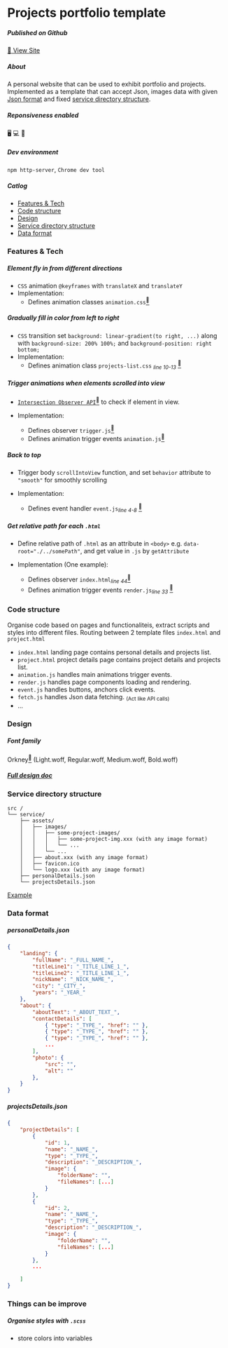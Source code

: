 # Projects portfolio template

##### Published on Github

[:dart: View Site](https://god-t.github.io/Projects-portfolio-template/index.html)

##### About

A personal website that can be used to exhibit portfolio and projects. Implemented as a template that can accept Json, images data with given [Json format](#json-format) and fixed [service directory structure](#service-directory-structure).

##### Reponsiveness enabled

:desktop_computer: :computer: :iphone:

##### Dev environment

`npm http-server`, `Chrome dev tool`

##### Catlog

-   [Features & Tech](#features--tech)
-   [Code structure](#code-structure)
-   [Design](#design)
-   [Service directory structure](#service-directory-structure)
-   [Data format](#data-format)

### Features & Tech

##### Element fly in from different directions

-   `CSS` animation `@keyframes` with `translateX` and `translateY`
-   Implementation:
    -   Defines animation classes `animation.css`[<sup>:link:</sup>](https://github.com/God-T/Projects-portfolio-template/blob/main/src/css/animation.css)

##### Gradually fill in color from left to right

-   `CSS` transition set `background: linear-gradient(to right, ...)` along with `background-size: 200% 100%;` and `background-position: right bottom;`
-   Implementation:
    -   Defines animation class `projects-list.css` <sub>_line 10-13_</sub> [<sup>:link:</sup>](https://github.com/God-T/Projects-portfolio-template/blob/main/src/css/projects-list.css)

##### Trigger animations when elements scrolled into view

-   [`Intersection Observer API`](https://blog.webdevsimplified.com/2022-01/intersection-observer/)[<sup>:link:</sup>](https://blog.webdevsimplified.com/2022-01/intersection-observer/) to check if element in view.

-   Implementation:
    -   Defines observer `trigger.js`[<sup>:link:</sup>](https://github.com/God-T/Projects-portfolio-template/blob/main/src/js/common/trigger.js)
    -   Defines animation trigger events `animation.js`[<sup>:link:</sup>](https://github.com/God-T/Projects-portfolio-template/blob/main/src/js/common/animation.js)

##### Back to top

-   Trigger body `scrollIntoView` function, and set `behavior` attribute to `"smooth"` for smoothly scrolling

-   Implementation:
    -   Defines event handler `event.js`<sub>_line 4-8_</sub> [<sup>:link:</sup>](https://github.com/God-T/Projects-portfolio-template/blob/main/src/js/common/event.js)

##### Get relative path for each `.html`

-   Define relative path of `.html` as an attribute in `<body>` e.g. `data-root="./../somePath"`, and get value in `.js` by `getAttribute`

-   Implementation (One example):
    -   Defines observer `index.html`<sub>_line 44_</sub>[<sup>:link:</sup>](https://github.com/God-T/Projects-portfolio-template/blob/main/src/index.html)
    -   Defines animation trigger events `render.js`<sub>_line 33_</sub> [<sup>:link:</sup>](https://github.com/God-T/Projects-portfolio-template/blob/main/src/js/common/render.js)

### Code structure

Organise code based on pages and functionaliteis, extract scripts and styles into different files. Routing between 2 template files `index.html` and `project.html`

-   `index.html` landing page contains personal details and projects list.
-   `project.html` project details page contains project details and projects list.
    <br>
-   `animation.js` handles main animations trigger events.
-   `render.js` handles page components loading and rendering.
-   `event.js` handles buttons, anchors click events.
-   `fetch.js` handles Json data fetching. <sub>(Act like API calls)<sub>
-   ...

### Design

##### Font family

Orkney[<sup>:link:</sup>](https://github.com/God-T/Projects-portfolio-template/tree/main/src/assets/fonts) (Light.woff, Regular.woff, Medium.woff, Bold.woff)

##### [Full design doc](./design.pdf)

### Service directory structure

```
src /
└── service/
    ├── assets/
    │   ├── images/
    │   │   ├── some-project-images/
    │   │   │   ├── some-project-img.xxx (with any image format)
    │   │   │   └── ...
    │   │   └── ...
    │   ├── about.xxx (with any image format)
    │   ├── favicon.ico
    │   └── logo.xxx (with any image format)
    ├── personalDetails.json
    └── projectsDetails.json
```

[Example](https://github.com/God-T/Projects-portfolio-template/tree/main/src/service-template)

### Data format

##### personalDetails.json

```JSON
{
    "landing": {
        "fullName": "_FULL_NAME_",
        "titleLine1": "_TITLE_LINE_1_",
        "titleLine2": "_TITLE_LINE_1_",
        "nickName": "_NICK_NAME_",
        "city": "_CITY_",
        "years": "_YEAR_"
    },
    "about": {
        "aboutText": "_ABOUT_TEXT_",
        "contactDetails": [
            { "type": "_TYPE_", "href": "" },
            { "type": "_TYPE_", "href": "" },
            { "type": "_TYPE_", "href": "" },
            ...
        ],
        "photo": {
            "src": "",
            "alt": ""
        },
    }
}
```

##### projectsDetails.json

```JSON
{
    "projectDetails": [
        {
            "id": 1,
            "name": "_NAME_",
            "type": "_TYPE_",
            "description": "_DESCRIPTION_",
            "image": {
                "folderName": "",
                "fileNames": [...]
            }
        },
        {
            "id": 2,
            "name": "_NAME_",
            "type": "_TYPE_",
            "description": "_DESCRIPTION_",
            "image": {
                "folderName": "",
                "fileNames": [...]
            }
        },
        ...

    ]
}
```

### Things can be improve

##### Organise styles with `.scss`

-   store colors into variables
